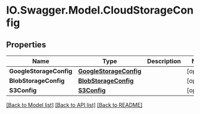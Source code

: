 # IO.Swagger.Model.CloudStorageConfig
## Properties

Name | Type | Description | Notes
------------ | ------------- | ------------- | -------------
**GoogleStorageConfig** | [**GoogleStorageConfig**](GoogleStorageConfig.md) |  | [optional] 
**BlobStorageConfig** | [**BlobStorageConfig**](BlobStorageConfig.md) |  | [optional] 
**S3Config** | [**S3Config**](S3Config.md) |  | [optional] 

[[Back to Model list]](../README.md#documentation-for-models) [[Back to API list]](../README.md#documentation-for-api-endpoints) [[Back to README]](../README.md)

